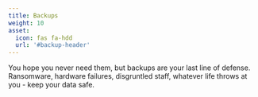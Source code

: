 ```yaml
---
title: Backups
weight: 10
asset:
  icon: fas fa-hdd
  url: '#backup-header'
---
```


You hope you never need them, but backups are your last line of defense.
Ransomware, hardware failures, disgruntled staff, whatever life throws at you - keep your data safe.
